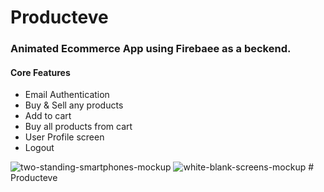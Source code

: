 # Producteve
### Animated Ecommerce App using Firebaee as a beckend.
#### Core Features
* Email Authentication
* Buy & Sell any products
* Add to cart
* Buy all products from cart
* User Profile screen
* Logout

![two-standing-smartphones-mockup](https://user-images.githubusercontent.com/87580734/213927611-01dda765-ce88-4112-98e0-58afb7ca0fd3.png)
![white-blank-screens-mockup](https://user-images.githubusercontent.com/87580734/213927617-d729a990-a4d7-4d3e-8cb7-3aa07d337bc4.png)
#   P r o d u c t e v e  
 